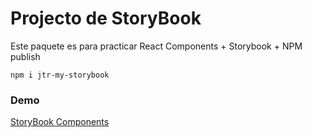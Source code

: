 # Projecto de StoryBook

Este paquete es para practicar React Components + Storybook + NPM publish

```
npm i jtr-my-storybook
```

### Demo

[StoryBook Components](https://jorgetordecilla.github.io/storyBooks-Components)
